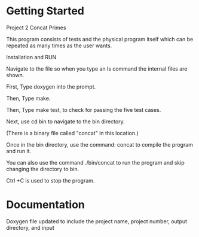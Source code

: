 Getting Started
===============

Project 2 Concat Primes

This program consists of tests and the physical program itself which can be repeated as many times as the user wants.


Installation and RUN

Navigate to the file so when you type an ls command the internal files are shown.

First, Type doxygen into the prompt.

Then, Type make.

Then, Type make test, to check for passing the five test cases.

Next, use cd bin to navigate to the bin directory.  

(There is a binary file called "concat" in this location.)  

Once in the bin directory, use the command: concat to compile the program and run it. 

You can also use the command ./bin/concat to run the program and skip changing the directory to bin.

Ctrl +C is used to stop the program.

Documentation
=============

Doxygen file updated to include the project name, project number, output directory, and input
